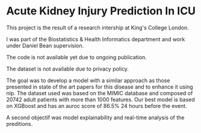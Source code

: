# Acute Kidney Injury Prediction In ICU

<p>This project is the result of a research intership at King's College London.</p>
<p>I was part of the Biostatistics & Health Informatics department and work under Daniel Bean supervision.</p>
<p>The code is not available yet due to ongoing publication.</p>
<p>The dataset is not available due to privacy policy.</p>
<p>The goal was to develop a model with a similar approach as those presented in state of the art papers for this disease and to enhance it using nlp. 
The dataset used was based on the MIMIC database and composed of 20742 adult patients with more than 1000 features. 
Our best model is based on XGBoost and has an auroc score of 86.5% 24 hours before the event.</p>
<p>A second objectif was model explainability and real-time analysis of the preditions.</p>
